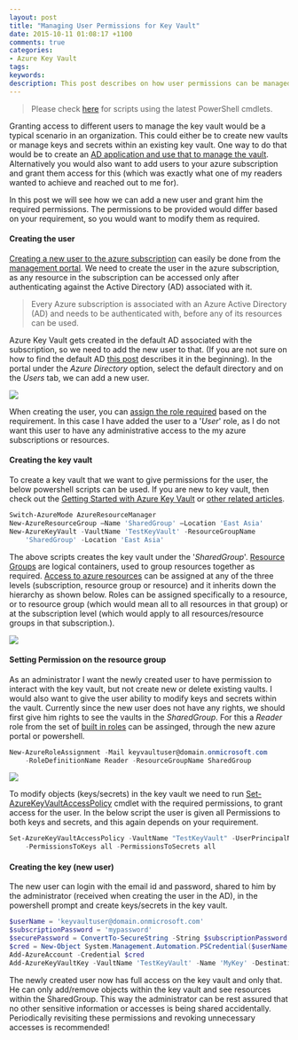 ```yaml
---
layout: post
title: "Managing User Permissions for Key Vault"
date: 2015-10-11 01:08:17 +1100
comments: true
categories: 
- Azure Key Vault
tags: 
keywords: 
description: This post describes on how user permissions can be managed for a key vault. It details on adding user access to modify keys or secrets in a vault. 
---
```


> Please check [here](http://www.rahulpnath.com/blog/how-the-deprecation-of-switch-azuremode-affects-azure-key-vault/) for scripts using the latest PowerShell cmdlets.

Granting access to different users to manage the key vault would be a typical scenario in an organization. This could either be to create new vaults or manage keys and secrets within an existing key vault. One way to do that would be to create an [AD application and use that to manage the vault](http://www.rahulpnath.com/blog/authenticating-a-client-application-with-azure-key-vault/). Alternatively you would also want to add users to your azure subscription and grant them access for this (which was exactly what one of my readers wanted to achieve and reached out to me for).

In this post we will see how we can add a new user and grant him the required permissions. The permissions to be provided would differ based on your requirement, so you would want to modify them as required.

  
#### **Creating the user** ####
[Creating a new user to the azure subscription](https://azure.microsoft.com/en-us/documentation/articles/active-directory-create-users/) can easily be done from the [management portal](https://manage.windowsazure.com). We need to create the user in the azure subscription, as any resource in the subscription can be accessed only after authenticating against the Active Directory (AD) associated with it.

> Every Azure subscription is associated with an Azure Active Directory (AD) and needs to be authenticated with, before any of its resources can be used.

Azure Key Vault gets created in the default AD associated with the subscription, so we need to add the new user to that. (If you are not sure on how to find the default AD [this post](http://www.rahulpnath.com/blog/authenticating-a-client-application-with-azure-key-vault/) describes it in the beginning). In the portal under the *Azure Directory* option, select the default directory and on the *Users* tab, we can add a new user.

<img src="{{site.images_root}}/ad_add_user.png" class="center"></img>

When creating the user, you can [assign the role required](https://azure.microsoft.com/en-us/documentation/articles/active-directory-assign-admin-roles/) based on the requirement. In this case I have added the user to a '*User*' role, as I do not want this user to have any administrative access to the my azure subscriptions or resources.


#### **Creating the key vault** ####
To create a key vault that we want to give permissions for the user, the below powershell scripts can be used. If you are new to key vault, then check out the [Getting Started with Azure  Key Vault](http://www.rahulpnath.com/blog/getting-started-with-azure-key-vault/) or [other related articles](http://www.rahulpnath.com/blog/category/azure-key-vault/).

``` powershell
Switch-AzureMode AzureResourceManager
New-AzureResourceGroup –Name 'SharedGroup' –Location 'East Asia'
New-AzureKeyVault -VaultName 'TestKeyVault' -ResourceGroupName 
	'SharedGroup' -Location 'East Asia'
```
The above scripts creates the key vault under the '*SharedGroup*'. [Resource Groups](https://azure.microsoft.com/en-us/documentation/articles/resource-group-overview/#resource-groups) are logical containers, used to group resources together as required. [Access to azure resources](https://azure.microsoft.com/en-us/documentation/articles/role-based-access-control-configure/) can be assigned at any of the three levels (subscription, resource group or resource) and it inherits down the hierarchy as shown below. Roles can be assigned specifically to a resource, or to resource group (which would mean all to all resources in that group) or at the subscription level (which would apply to all resources/resource groups in that subscription.). 

<a href="https://acomdpsstorage.blob.core.windows.net/dpsmedia-prod/azure.microsoft.com/en-us/documentation/articles/role-based-access-control-configure/20151006095042/rbacassignmentscopes.png"><img src="{{site.images_root}}/rbac_assignment_scopes.png" class="center"></img></a>


#### **Setting Permission on the resource group** ####
As an administrator I want the newly created user to have permission to interact with the key vault, but not create new or delete existing vaults. I would also want to give the user ability to modify keys and secrets within the vault. Currently since the new user does not have any rights, we should first give him rights to see the vaults in the *SharedGroup*. For this a *Reader* role from the set of [built in roles](https://azure.microsoft.com/en-us/documentation/articles/role-based-access-control-configure/#built-in-roles) can be assinged, through the new azure portal or powershell.

``` powershell
New-AzureRoleAssignment -Mail keyvaultuser@domain.onmicrosoft.com 
	-RoleDefinitionName Reader -ResourceGroupName SharedGroup
```

<img src="{{site.images_root}}/resource_group_permission.png" class="center"></img>

To modify objects (keys/secrets) in the key vault we need to run [Set-AzureKeyVaultAccessPolicy](https://msdn.microsoft.com/en-us/library/dn903607.aspx) cmdlet with the required permissions, to grant access for the user. In the below script the user is given all Permissions to both keys and secrets, and this again depends on your requirement.

```powershell
Set-AzureKeyVaultAccessPolicy -VaultName "TestKeyVault" -UserPrincipalName "keyvaultuser@domain.onmicrosoft.com" 
	-PermissionsToKeys all -PermissionsToSecrets all
```
#### **Creating the key (new user)** ####
The new user can login with the email id and password, shared to him by the administrator (received when creating the user in the AD), in the powershell prompt and create keys/secrets in the key vault.

``` powershell
$userName = 'keyvaultuser@domain.onmicrosoft.com'
$subscriptionPassword = 'mypassword'
$securePassword = ConvertTo-SecureString -String $subscriptionPassword -AsPlainText -Force
$cred = New-Object System.Management.Automation.PSCredential($userName, $securePassword)
Add-AzureAccount -Credential $cred
Add-AzureKeyVaultKey -VaultName 'TestKeyVault' -Name 'MyKey' -Destination 'Software'
```

The newly created user now has full access on the key vault and only that. He can only add/remove objects within the key vault and see resources within the SharedGroup. This way the administrator can be rest assured that no other sensitive information or accesses is being shared accidentally. Periodically revisiting these permissions and revoking unnecessary accesses is recommended! 

